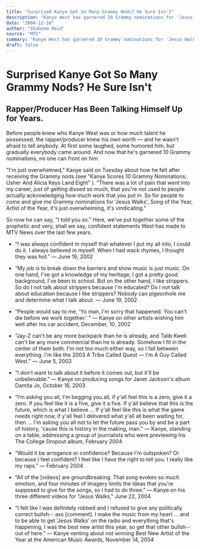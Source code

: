 ```yaml
---
title: "Surprised Kanye Got So Many Grammy Nods? He Sure Isn't"
description: "Kanye West has garnered 10 Grammy nominations for 'Jesus Walks' and Song of the Year. \"I was always confident in myself that whatever I put my all into, I could do it,\" he says. Here, we've put togeth..."
date: "2004-12-10"
author: "Shaheem Reid"
source: "‌MTV"
summary: "Kanye West has garnered 10 Grammy nominations for 'Jesus Walks' and Song of the Year. \"I was always confident in myself that whatever I put my all into, I could do it,\" he says. Here, we've put together some of the prophetic and very, shall we say, confident statements."
draft: false
---
```


# Surprised Kanye Got So Many Grammy Nods? He Sure Isn't

## Rapper/Producer Has Been Talking Himself Up for Years.

Before people knew who Kanye West was or how much talent he possessed, the rapper/producer knew his own worth — and he wasn't afraid to tell anybody. At first some laughed, some humored him, but gradually everybody came around. And now that he's garnered 10 Grammy nominations, no one can front on him.

"I'm just overwhelmed," Kanye said on Tuesday about how he felt after receiving the Grammy nods (see "Kanye Scores 10 Grammy Nominations; Usher And Alicia Keys Land Eight" ). "There was a lot of pain that went into my career, just of getting dissed so much, that you're not used to people actually acknowledging how much work that you put in. So for people to come and give me Grammy nominations for 'Jesus Walks', Song of the Year, Artist of the Year, it's just overwhelming, it's vindicating."

So now he can say, "I told you so." Here, we've put together some of the prophetic and very, shall we say, confident statements West has made to MTV News over the last few years.

- “I was always confident in myself that whatever I put my all into, I could do it. I always believed in myself. When I had wack rhymes, I thought they was hot." — June 19, 2002

- “My job is to break down the barriers and show music is just music. On one hand, I've got a knowledge of my heritage; I got a pretty good background, I've been to school. But on the other hand, I like strippers. So do I not talk about strippers because I'm educated? Do I not talk about education because I like strippers? Nobody can pigeonhole me and determine what I talk about. — June 19, 2002

- “People would say to me, 'Yo man, I'm sorry that happened. You can't die before we work together.' " — Kanye on other artists wishing him well after his car accident, December, 10, 2002

- “Jay-Z can't be any more backpack than he is already, and Talib Kweli can't be any more commercial than he is already. Somehow I fit in the center of them both. I'm not too much either way, so I fall between everything. I'm like the 2003 A Tribe Called Quest — I'm A Guy Called West." — June 5, 2003

- “I don't want to talk about it before it comes out, but it'll be unbelievable." — Kanye on producing songs for Janet Jackson's album Damita Jo, October 16, 2003

- “I’m asking you all, I'm begging you all, if y'all feel this is a zero, give it a zero. If you feel like it is a five, give it a five. If y'all believe that this is the future, which is what I believe ... If y'all feel like this is what the game needs right now, if y'all feel I delivered what y'all all been waiting for, then ... I'm asking you all not to let the future pass you by and be a part of history, 'cause this is history in the making, man." — Kanye, standing on a table, addressing a group of journalists who were previewing his The College Dropout album, February 2004

- “Would it be arrogance or confidence? Because I'm outspoken? Or because I feel confident? I feel like I have the right to tell you. I really like my raps." — February 2004

- “All of the [videos] are groundbreaking. That song evokes so much emotion, and four minutes of imagery limits the ideas that you're supposed to give for the songs, so I had to do three." — Kanye on his three different videos for "Jesus Walks," June 22, 2004

- “I felt like I was definitely robbed and I refused to give any politically correct bullsh-- ass [comment]. I make the music from my heart ... and to be able to get 'Jesus Walks' on the radio and everything that's happening, I was the best new artist this year, so get that other bullsh-- out of here." — Kanye venting about not winning Best New Artist of the Year at the American Music Awards, November 14, 2004
